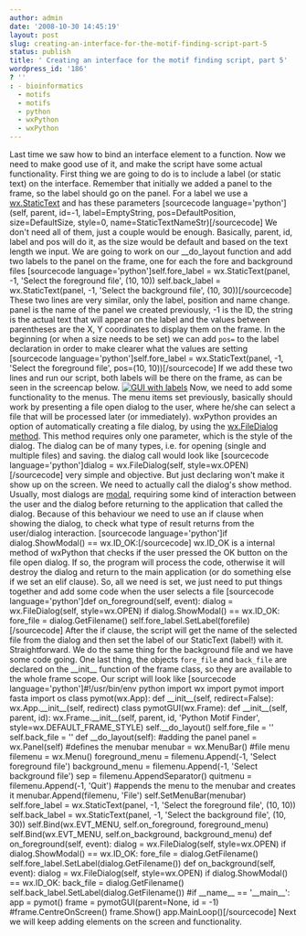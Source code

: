 ```yaml
---
author: admin
date: '2008-10-30 14:45:19'
layout: post
slug: creating-an-interface-for-the-motif-finding-script-part-5
status: publish
title: ' Creating an interface for the motif finding script, part 5'
wordpress_id: '186'
? ''
: - bioinformatics
  - motifs
  - motifs
  - python
  - wxPython
  - wxPython
---
```


Last time we saw how to bind an interface element to a function. Now we
need to make good use of it, and make the script have some actual
functionality. First thing we are going to do is to include a label (or
static text) on the interface. Remember that initially we added a panel
to the frame, so the label should go on the panel. For a label we use a
[wx.StaticText](http://wxpython.org/docs/api/wx.StaticText-class.htm)
and has these parameters [sourcecode language='python'](self, parent,
id=-1, label=EmptyString, pos=DefaultPosition, size=DefaultSize,
style=0, name=StaticTextNameStr)[/sourcecode] We don't need all of them,
just a couple would be enough. Basically, parent, id, label and pos will
do it, as the size would be default and based on the text length we
input. We are going to work on our \_\_do\_layout function and add two
labels to the panel on the frame, one for each the fore and background
files [sourcecode language='python']self.fore\_label =
wx.StaticText(panel, -1, 'Select the foreground file', (10, 10))
self.back\_label = wx.StaticText(panel, -1, 'Select the background
file', (10, 30))[/sourcecode] These two lines are very similar, only the
label, position and name change. panel is the name of the panel we
created previously, -1 is the ID, the string is the actual text that
will appear on the label and the values between parentheses are the X, Y
coordinates to display them on the frame. In the beginning (or when a
size needs to be set) we can add `pos=` to the label declaration in
order to make clearer what the values are setting [sourcecode
language='python']self.fore\_label = wx.StaticText(panel, -1, 'Select
the foreground file', pos=(10, 10))[/sourcecode] If we add these two
lines and run our script, both labels will be there on the frame, as can
be seen in the screencap below. [![GUI with
labels](http://python.genedrift.org/wordpress/wp-content/uploads/2008/10/gui3-300x187.png "GUI with labels")](http://python.genedrift.org/wordpress/wp-content/uploads/2008/10/gui3.png)
Now, we need to add some functionality to the menus. The menu items set
previously, basically should work by presenting a file open dialog to
the user, where he/she can select a file that will be processed later
(or immediately). wxPython provides an option of automatically creating
a file dialog, by using the [wx.FileDialog
method](http://wxpython.org/docs/api/wx.FileDialog-class.html). This
method requires only one parameter, which is the style of the dialog.
The dialog can be of many types, i.e. for opening (single and multiple
files) and saving. the dialog call would look like [sourcecode
language='python']dialog = wx.FileDialog(self,
style=wx.OPEN)[/sourcecode] very simple and objective. But just
declaring won't make it show up on the screen. We need to actually call
the dialog's show method. Usually, most dialogs are
[modal](http://en.wikipedia.org/wiki/Modal_window), requiring some kind
of interaction between the user and the dialog before returning to the
application that called the dialog. Because of this behaviour we need to
use an if clause when showing the dialog, to check what type of result
returns from the user/dialog interaction. [sourcecode
language='python']if dialog.ShowModal() == wx.ID\_OK:[/sourcecode]
wx.ID\_OK is a internal method of wxPython that checks if the user
pressed the OK button on the file open dialog. If so, the program will
process the code, otherwise it will destroy the dialog and return to the
main application (or do something else if we set an elif clause). So,
all we need is set, we just need to put things together and add some
code when the user selects a file [sourcecode language='python']def
on\_foreground(self, event): dialog = wx.FileDialog(self, style=wx.OPEN)
if dialog.ShowModal() == wx.ID\_OK: fore\_file = dialog.GetFilename()
self.fore\_label.SetLabel(forefile)[/sourcecode] After the if clause,
the script will get the name of the selected file from the dialog and
then set the label of our StaticText (label!) with it. Straightforward.
We do the same thing for the background file and we have some code
going. One last thing, the objects `fore_file` and `back_file` are
declared on the \_\_init\_\_ function of the frame class, so they are
available to the whole frame scope. Our script will look like
[sourcecode language='python']\#!/usr/bin/env python import wx import
pymot import fasta import os class pymot(wx.App): def \_\_init\_\_(self,
redirect=False): wx.App.\_\_init\_\_(self, redirect) class
pymotGUI(wx.Frame): def \_\_init\_\_(self, parent, id):
wx.Frame.\_\_init\_\_(self, parent, id, 'Python Motif Finder',
style=wx.DEFAULT\_FRAME\_STYLE) self.\_\_do\_layout() self.fore\_file =
'' self.back\_file = '' def \_\_do\_layout(self): \#adding the panel
panel = wx.Panel(self) \#defines the menubar menubar = wx.MenuBar()
\#file menu filemenu = wx.Menu() foreground\_menu = filemenu.Append(-1,
'Select foreground file') background\_menu = filemenu.Append(-1, 'Select
background file') sep = filemenu.AppendSeparator() quitmenu =
filemenu.Append(-1, 'Quit') \#appends the menu to the menubar and
creates it menubar.Append(filemenu, 'File') self.SetMenuBar(menubar)
self.fore\_label = wx.StaticText(panel, -1, 'Select the foreground
file', (10, 10)) self.back\_label = wx.StaticText(panel, -1, 'Select the
background file', (10, 30)) self.Bind(wx.EVT\_MENU, self.on\_foreground,
foreground\_menu) self.Bind(wx.EVT\_MENU, self.on\_background,
background\_menu) def on\_foreground(self, event): dialog =
wx.FileDialog(self, style=wx.OPEN) if dialog.ShowModal() == wx.ID\_OK:
fore\_file = dialog.GetFilename()
self.fore\_label.SetLabel(dialog.GetFilename()) def on\_background(self,
event): dialog = wx.FileDialog(self, style=wx.OPEN) if
dialog.ShowModal() == wx.ID\_OK: back\_file = dialog.GetFilename()
self.back\_label.SetLabel(dialog.GetFilename()) \#if \_\_name\_\_ ==
'\_\_main\_\_': app = pymot() frame = pymotGUI(parent=None, id = -1)
\#frame.CentreOnScreen() frame.Show() app.MainLoop()[/sourcecode] Next
we will keep adding elements on the screen and functionality.
